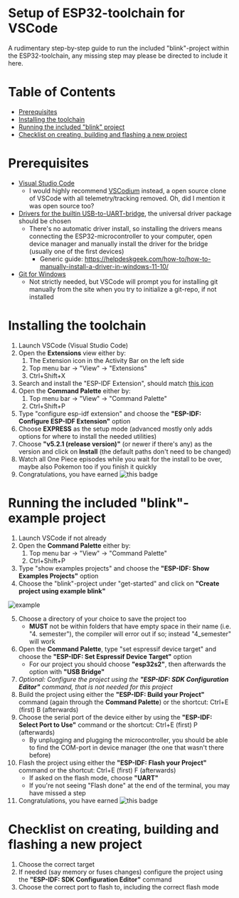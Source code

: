 # Setup of ESP32-toolchain for VSCode

A rudimentary step-by-step guide to run the included "blink"-project within the ESP32-toolchain, any missing step may please be directed to include it here.

# Table of Contents

* [Prerequisites](#prerequisites)
* [Installing the toolchain](#installing-the-toolchain)
* [Running the included "blink" project](#running-the-included-"blink"-project)
* [Checklist on creating, building and flashing a new project](#checklist-on-creating,-building-and-flashing-a-new-project)

# Prerequisites

* [Visual Studio Code](https://code.visualstudio.com/)
  * I would highly recommend [VSCodium](https://vscodium.com/) instead, a open source clone of VSCode with all telemetry/tracking removed. Oh, did I mention it was open source too?
* [Drivers for the builtin USB-to-UART-bridge](https://www.silabs.com/developers/usb-to-uart-bridge-vcp-drivers?tab=downloads), the universal driver package should be chosen
  * There's no automatic driver install, so installing the drivers means connecting the ESP32-microcontroller to your computer, open device manager and manually install the driver for the bridge (usually one of the first devices)
    * Generic guide: https://helpdeskgeek.com/how-to/how-to-manually-install-a-driver-in-windows-11-10/
* [Git for Windows](https://gitforwindows.org/)
  * Not strictly needed, but VSCode will prompt you for installing git manually from the site when you try to initialize a git-repo, if not installed

# Installing the toolchain

1. Launch VSCode (Visual Studio Code)
2. Open the **Extensions** view either by: 
    1. The Extension icon in the Activity Bar on the left side
    2. Top menu bar &rarr; "View" &rarr; "Extensions"
    3. Ctrl+Shift+X
3. Search and install the "ESP-IDF Extension", should match [this icon](https://marketplace.visualstudio.com/items?itemName=espressif.esp-idf-extension)
4. Open the **Command Palette** either by:
    1. Top menu bar &rarr; "View" &rarr; "Command Palette"
    2. Ctrl+Shift+P
5. Type "configure esp-idf extension" and choose the **"ESP-IDF: Configure ESP-IDF Extension"** option
6. Choose **EXPRESS** as the setup mode (advanced mostly only adds options for where to install the needed utilities)
7. Choose **"v5.2.1 (release version)"** (or newer if there's any) as the version and click on **Install** (the default paths don't need to be changed)
8. Watch all One Piece episodes while you wait for the install to be over, maybe also Pokemon too if you finish it quickly
9. Congratulations, you have earned ![this badge](https://img.shields.io/badge/I_can_install_programs-windows_edition-blue)

# Running the included "blink"-example project
1. Launch VSCode if not already
2. Open the **Command Palette** either by:
    1. Top menu bar &rarr; "View" &rarr; "Command Palette"
    2. Ctrl+Shift+P
3. Type "show examples projects" and choose the **"ESP-IDF: Show Examples Projects"** option
4. Choose the "blink"-project under "get-started" and click on **"Create project using example blink"**

![example](https://github.com/espressif/vscode-esp-idf-extension/raw/master/media/tutorials/basic_use/blink_example.png)

5. Choose a directory of your choice to save the project too
    * **MUST** not be within folders that have empty space in their name (i.e. "4. semester"), the compiler will error out if so; instead "4_semester" will work
6. Open the **Command Palette**, type "set espressif device target" and choose the **"ESP-IDF: Set Espressif Device Target"** option
    * For our project you should choose **"esp32s2"**, then afterwards the option with **"USB Bridge"**
7. *Optional: Configure the project using the **"ESP-IDF: SDK Configuration Editor"** command, that is not needed for this project*
8. Build the project using either the **"ESP-IDF: Build your Project"** command (again through the **Command Palette**) or the shortcut: Ctrl+E (first) B (afterwards)
9. Choose the serial port of the device either by using the **"ESP-IDF: Select Port to Use"** command or the shortcut: Ctrl+E (first) P (afterwards)
    * By unplugging and plugging the microcontroller, you should be able to find the COM-port in device manager (the one that wasn't there before)
10. Flash the project using either the **"ESP-IDF: Flash your Project"** command or the shortcut: Ctrl+E (first) F (afterwards)
    * If asked on the flash mode, choose **"UART"**
    * If you're not seeing "Flash done" at the end of the terminal, you may have missed a step
11. Congratulations, you have earned ![this badge](https://img.shields.io/badge/I_can_make_a_led_blink-4th_semester_moment-blue)

# Checklist on creating, building and flashing a new project

1. Choose the correct target
2. If needed (say memory or fuses changes) configure the project using the **"ESP-IDF: SDK Configuration Editor"** command
3. Choose the correct port to flash to, including the correct flash mode
